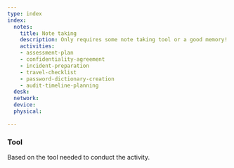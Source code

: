 ```yaml
---
type: index
index:
  notes:
    title: Note taking
    description: Only requires some note taking tool or a good memory!
    activities:
    - assessment-plan
    - confidentiality-agreement
    - incident-preparation
    - travel-checklist
    - password-dictionary-creation
    - audit-timeline-planning
  desk:
  network:
  device:
  physical:

---
```


### Tool

Based on the tool needed to conduct the activity.
